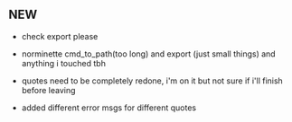 
## NEW

- check export please

- norminette cmd_to_path(too long) and export (just small things) and anything i touched tbh

- quotes need to be completely redone, i'm on it but not sure if i'll finish before leaving

- added different error msgs for different quotes